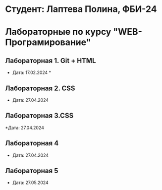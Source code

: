 # Cтудент: Лаптева Полина, ФБИ-24

# Лабораторные по курсу "WEB-Програмирование"

## Лабораторная 1. Git + HTML

* Дата: 17.02.2024 *
## Лабораторная 2.  CSS
* Дата: 27.04.2024
## Лабораторная 3.СSS
*Дата: 27.04.2024
## Лабораторная 4
* Дата: 27.04.2024
## Лабораторная 5
* Дата: 27.05.2024
